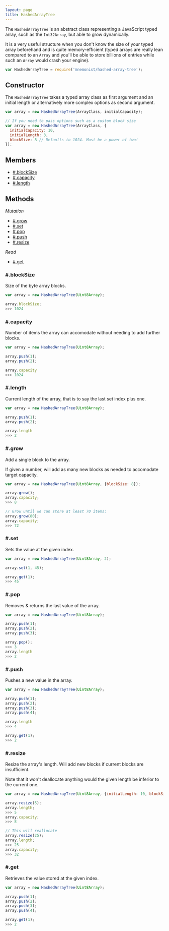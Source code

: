 ```yaml
---
layout: page
title: HashedArrayTree
---
```


The `HashedArrayTree` is an abstract class representing a JavaScript typed array, such as the `Int32Array`, but able to grow dynamically.

It is a very useful structure when you don't know the size of your typed array beforehand and is quite memory-efficient (typed arrays are really lean compared to an `Array` and you'll be able to store billions of entries while such an `Array` would crash your engine).

```js
var HashedArrayTree = require('mnemonist/hashed-array-tree');
```

## Constructor

The `HashedArrayTree` takes a typed array class as first argument and an initial length or alternatively more complex options as second argument.

```js
var array = new HashedArrayTree(ArrayClass, initialCapacity);

// If you need to pass options such as a custom block size
var array = new HashedArrayTree(ArrayClass, {
  initialCapacity: 10,
  initialLength: 3,
  blockSize: 8 // Defaults to 1024. Must be a power of two!
});
```

## Members

* [#.blockSize](#blocksize)
* [#.capacity](#capacity)
* [#.length](#length)

## Methods

*Mutation*

* [#.grow](#grow)
* [#.set](#set)
* [#.pop](#pop)
* [#.push](#push)
* [#.resize](#resize)

*Read*

* [#.get](#get)

### #.blockSize

Size of the byte array blocks.

```js
var array = new HashedArrayTree(Uint8Array);

array.blockSize;
>>> 1024
```

### #.capacity

Number of items the array can accomodate without needing to add further blocks.

```js
var array = new HashedArrayTree(Uint8Array);

array.push(1);
array.push(2);

array.capacity
>>> 1024
```

### #.length

Current length of the array, that is to say the last set index plus one.

```js
var array = new HashedArrayTree(Uint8Array);

array.push(1);
array.push(2);

array.length
>>> 2
```

### #.grow

Add a single block to the array.

If given a number, will add as many new blocks as needed to accomodate target capacity.

```js
var array = new HashedArrayTree(Uint8Array, {blockSize: 8});

array.grow();
array.capacity;
>>> 8

// Grow until we can store at least 70 items:
array.grow(80);
array.capacity;
>>> 72
```

### #.set

Sets the value at the given index.

```js
var array = new HashedArrayTree(Uint8Array, 2);

array.set(1, 45);

array.get(1);
>>> 45
```

### #.pop

Removes & returns the last value of the array.

```js
var array = new HashedArrayTree(Uint8Array);

array.push(1);
array.push(2);
array.push(3);

array.pop();
>>> 3
array.length
>>> 2
```

### #.push

Pushes a new value in the array.

```js
var array = new HashedArrayTree(Uint8Array);

array.push(1);
array.push(2);
array.push(3);
array.push(4);

array.length
>>> 4

array.get(1);
>>> 2
```

### #.resize

Resize the array's length. Will add new blocks if current blocks are insufficient.

Note that it won't deallocate anything would the given length be inferior to the current one.

```js
var array = new HashedArrayTree(Uint8Array, {initialLength: 10, blockSize: 8});

array.resize(5);
array.length;
>>> 5
array.capacity;
>>> 8

// This will reallocate
array.resize(25);
array.length;
>>> 25
array.capacity;
>>> 32
```

### #.get

Retrieves the value stored at the given index.

```js
var array = new HashedArrayTree(Uint8Array);

array.push(1);
array.push(2);
array.push(3);
array.push(4);

array.get(1);
>>> 2
```
